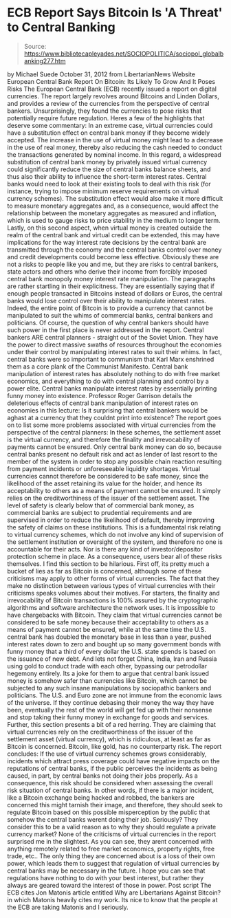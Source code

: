 # ECB Report Says Bitcoin Is 'A Threat' to Central Banking

> Source: https://www.bibliotecapleyades.net/SOCIOPOLITICA/sociopol_globalbanking277.htm

by Michael Suede
October 31, 2012
from
LibertarianNews Website
European Central Bank Report On Bitcoin:
Its Likely To Grow And It Poses Risks
The European Central Bank (ECB) recently issued
a
report on digital currencies.
The report largely revolves around
Bitcoins and
Linden Dollars, and provides a review of the currencies from the perspective
of central bankers. Unsurprisingly, they found the currencies to pose
risks that potentially require future regulation.
Heres a few of the highlights that deserve some
commentary:
In an extreme case, virtual currencies could
have a substitution effect on central bank money if they become widely
accepted.
The increase in the use of virtual money
might lead to a decrease in the use of real money, thereby also
reducing the cash needed to conduct the transactions generated by
nominal income. In this regard, a widespread substitution of central
bank money by privately issued virtual currency could significantly
reduce the size of central banks balance sheets, and thus also their
ability to influence the short-term interest rates.
Central banks would need to look at
their existing tools to deal with this risk (for instance, trying to
impose minimum reserve requirements on virtual currency schemes).
The substitution effect would also make it
more difficult to measure monetary aggregates and, as a consequence,
would affect the relationship between the monetary aggregates as
measured and inflation, which is used to gauge risks to price stability
in the medium to longer term.
Lastly, on this second aspect, when virtual
money is created outside the realm of the central bank and virtual
credit can be extended, this may have implications for the way interest
rate decisions by the central bank are transmitted through the economy
and the central banks control over money and credit developments could
become less effective.
Obviously these are not a risks to people like
you and me, but they are risks to central bankers, state actors and others
who derive their income from forcibly imposed central bank monopoly money
interest rate manipulation.
The paragraphs are rather startling in their
explicitness.
They are essentially saying that if enough
people transacted in Bitcoins instead of dollars or Euros, the central banks
would lose control over their ability to manipulate interest rates. Indeed,
the entire point of Bitcoin is to provide a currency that cannot be
manipulated to suit the whims of commercial banks, central bankers and
politicians.
Of course, the question of why central bankers
should have such power in the first place is never addressed in the report.
Central bankers ARE central planners - straight out of the Soviet Union.
They have the power to direct massive swaths of
resources throughout the economies under their control by manipulating
interest rates to suit their whims. In fact, central banks were so important
to communism that Karl Marx enshrined them as a core plank of the
Communist
Manifesto.
Central bank manipulation of interest rates has
absolutely nothing to do with free market economics, and everything to do
with central planning and control by a power elite.
Central banks manipulate interest rates by
essentially printing funny money into existence.
Professor Roger Garrison
details the deleterious effects of central bank manipulation of interest
rates on economies in this lecture:
Is it surprising that central bankers would be
aghast at a currency that they couldnt print into existence?
The report goes on to list some more problems
associated with virtual currencies from the perspective of the central
planners:
In these schemes, the settlement asset is
the virtual currency, and therefore the finality and irrevocability of
payments cannot be ensured.
Only central bank money can do so, because
central banks present no default risk and act as lender of last resort
to the member of the system in order to stop any possible chain reaction
resulting from payment incidents or unforeseeable liquidity shortages.
Virtual currencies cannot therefore be
considered to be safe money, since the likelihood of the asset retaining
its value for the holder, and hence its acceptability to others as a
means of payment cannot be ensured. It simply relies on the
creditworthiness of the issuer of the settlement asset.
The level of safety is clearly below that of
commercial bank money, as commercial banks are subject to prudential
requirements and are supervised in order to reduce the likelihood of
default, thereby improving the safety of claims on these institutions.
This is a fundamental risk relating to
virtual currency schemes, which do not involve any kind of supervision
of the settlement institution or oversight of the system, and therefore
no one is accountable for their acts. Nor is there any kind of
investor/depositor protection scheme in place.
As a consequence, users bear all of these
risks themselves.
I find this section to be hilarious.
First off, its pretty much a bucket of lies as
far as Bitcoin is concerned, although some of these criticisms may apply to
other forms of virtual currencies. The fact that they make no distinction
between various types of virtual currencies with their criticisms speaks
volumes about their motives.
For starters, the finality and irrevocability of
Bitcoin transactions is 100% assured by the cryptographic algorithms and
software architecture the network uses. It is impossible to have chargebacks
with Bitcoin.
They claim that virtual currencies cannot be
considered to be safe money because their acceptability to others as a means
of payment cannot be ensured, while at the same time the U.S. central bank
has
doubled the monetary base in less than a year, pushed interest rates
down to zero and bought up so many government bonds with funny money that a
third of every dollar the U.S. state spends is based on the issuance of
new debt.
And lets not forget China, India, Iran and
Russia using gold to
conduct trade with each other, bypassing our petrodollar
hegemony entirely.
Its a joke for them to argue that central bank
issued money is somehow safer than currencies like Bitcoin, which cannot be
subjected to any such insane manipulations by sociopathic bankers and
politicians.
The U.S. and Euro zone are not immune from the
economic laws of the universe. If they continue debasing their money the way
they have been, eventually the rest of the world will get fed up with their
nonsense and stop taking their funny money in exchange for goods and
services.
Further, this section presents a bit of a red
herring. They are claiming that virtual currencies rely on
the creditworthiness of the issuer of the settlement asset (virtual
currency), which is ridiculous, at least as far as Bitcoin is concerned.
Bitcoin, like gold, has no counterparty risk.
The report concludes:
If the use of virtual currency schemes grows
considerably, incidents which attract press coverage could have negative
impacts on the reputations of central banks, if the public perceives
the incidents as being caused, in part, by central banks not doing their
jobs properly.
As a consequence, this risk should be
considered when assessing the overall risk situation of central banks.
In other words, if there is a major incident,
like a Bitcoin exchange being hacked and robbed, the bankers are concerned
this might tarnish their image, and therefore, they should seek to regulate
Bitcoin based on this possible misperception by the public that somehow the
central banks werent doing their job.
Seriously? They consider this to be a valid
reason as to why they should regulate a private currency market?
None of the criticisms of virtual currencies in
the report surprised me in the slightest. As you can see, they arent
concerned with anything remotely related to free market economics, property
rights, free trade, etc..
The only thing they are concerned about is a
loss of their own power, which leads them to suggest that regulation of
virtual currencies by central banks may be necessary in the future.
I hope you can see that regulations have
nothing to do with your best interest, but rather they always are geared
toward the interest of those in power.
Post script
The ECB cites Jon Matonis article entitled Why
are Libertarians Against Bitcoin? in which Matonis heavily cites my
work. Its nice to know that the people at the ECB are taking Matonis and I
seriously.
